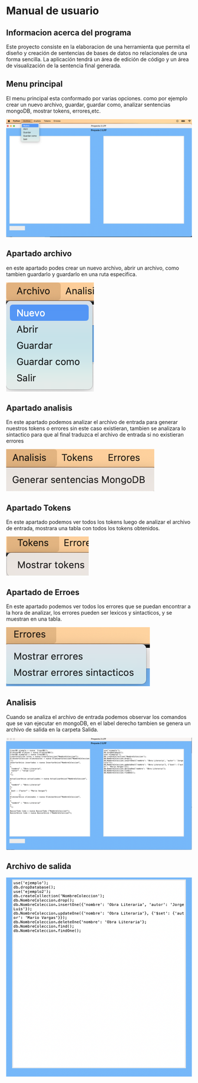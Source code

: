 # Manual de usuario
## Informacion acerca del programa
Este proyecto consiste en la elaboracion de una herramienta que permita el diseño y creación de sentencias de bases de datos no relacionales de una forma sencilla. La aplicación tendrá un área de edición de código y un área de visualización de la sentencia final generada.

## Menu principal
El menu principal esta conformado por varias opciones. como por ejemplo crear un nuevo archivo, guardar, guardar como, analizar sentencias mongoDB, mostrar tokens, errores,etc.

![insertando imagen](figura1.png)

## Apartado archivo
en este apartado podes crear un nuevo archivo, abrir un archivo, como tambien guardarlo y guardarlo en una ruta especifica.

![insertando imagen](figura2.png)

## Apartado analisis
En este apartado podemos analizar el archivo de entrada para generar nuestros tokens o errores sin este caso existieran, tambien se analizara lo sintactico para que al final traduzca el archivo de entrada si no existieran errores

![insertando imagen](figura3.png)

## Apartado Tokens
En este apartado podemos ver todos los tokens luego de analizar el archivo de entrada, mostrara una tabla con todos los tokens obtenidos.

![insertando imagen](figura4.png)

## Apartado de Erroes
En este apartado podemos ver todos los errores que se puedan encontrar a la hora de analizar, los errores pueden ser lexicos y sintacticos, y se muestran en una tabla.


![insertando imagen](figura5.png)

## Analisis
Cuando se analiza el archivo de entrada podemos observar los comandos que se van ejecutar en mongoDB, en el label derecho tambien se genera un archivo de salida en la carpeta Salida.

![insertando imagen](figura6.png)

## Archivo de salida
![insertando imagen](figura7.png)